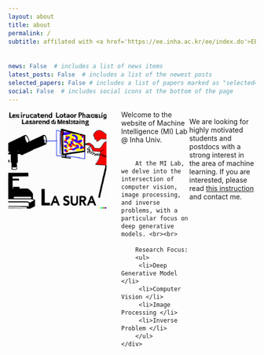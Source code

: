 ```yaml
---
layout: about
title: about
permalink: /
subtitle: affilated with <a href='https://ee.inha.ac.kr/ee/index.do'>EE</a> at <a href='https://www.inha.ac.kr/'>Inha University</a> <br> located in Hightech Center, Room 1001 


news: False  # includes a list of news items
latest_posts: False  # includes a list of the newest posts
selected_papers: False # includes a list of papers marked as "selected={true}"
social: False  # includes social icons at the bottom of the page
---
```

<style>
    /* Styles for screens larger than 768px (typical breakpoint for tablets) */
    @media (min-width: 768px) {
        .lab-image {
            width: 200px;
            margin-right: 30px;
        }
        .lab-text {
            max-width: 70%; /* or whatever max width you think looks good */
        }
    }

    /* Styles for screens smaller than 768px */
    @media (max-width: 768px) {
        .lab-image {
            width: 100px; /* adjust as needed for mobile */
            margin-right: 15px;
        }
        .lab-text {
            max-width: calc(100% - 120px); /* 100% minus the image width and a bit of margin */
            flex: 1; /* this allows the text div to take up any remaining space */
        }
    }
</style>

<div style="display: flex; align-items: start;">
    <img src="/assets/img/lab_about.png" alt="mi-lab" class="lab-image">
    <div class="lab-text">
        Welcome to the website of Machine Intelligence (MI) Lab @ Inha Univ. <br><br>

        At the MI Lab, we delve into the intersection of computer vision, image processing, and inverse problems, with a particular focus on deep generative models. <br><br>

        Research Focus:
        <ul>
         <li>Deep Generative Model </li>
         <li>Computer Vision </li>
         <li>Image Processing </li>
         <li>Inverse Problem </li>
        </ul>
    </div>
</div>
<p style="margin-bottom: 100px;">
    
We are looking for highly motivated students and postdocs with a strong interest in the area of machine learning. If you are interested, please read <a href='https://milab-inha.github.io/group/#prospective'>this instruction</a> and contact me.

<!-- Write your biography here. Tell the world about yourself. Link to your favorite [subreddit](http://reddit.com). You can put a picture in, too. The code is already in, just name your picture `prof_pic.jpg` and put it in the `img/` folder. 

Put your address / P.O. box / other info right below your picture. You can also disable any of these elements by editing `profile` property of the YAML header of your `_pages/about.md`. Edit `_bibliography/papers.bib` and Jekyll will render your [publications page](/al-folio/publications/) automatically.

Link to your social media connections, too. This theme is set up to use [Font Awesome icons](http://fortawesome.github.io/Font-Awesome/) and [Academicons](https://jpswalsh.github.io/academicons/), like the ones below. Add your Facebook, Twitter, LinkedIn, Google Scholar, or just disable all of them. -->
